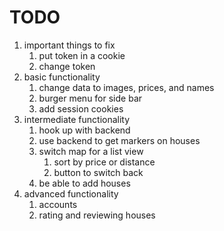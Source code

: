  TODO
 ====

 1. important things to fix
    1. put token in a cookie
    1. change token
 1. basic functionality
    1. change data to images, prices, and names
    1. burger menu for side bar
    1. add session cookies
 1. intermediate functionality
    1. hook up with backend
    1. use backend to get markers on houses
    1. switch map for a list view 
        1. sort by price or distance
        1. button to switch back
    1. be able to add houses
 1. advanced functionality
    1. accounts
    1. rating and reviewing houses


